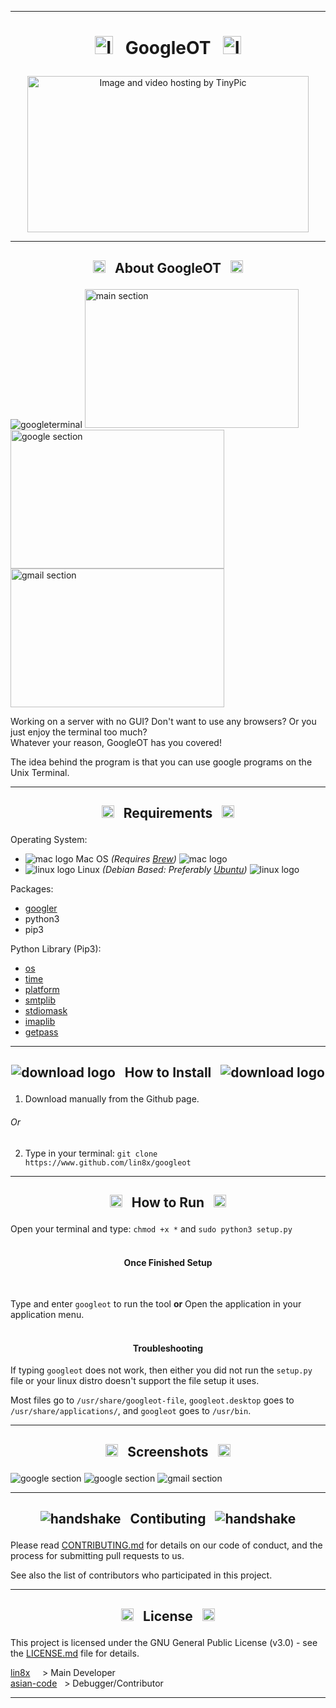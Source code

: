 ------------------------------------------------------------------------

# <p align="center"> <a href="http://tinypic.com?ref=30sf1p3" target="_blank"><img src="http://i65.tinypic.com/30sf1p3.jpg" border="0" alt="Image and video hosting by TinyPic" width="29" height="29"></a> &nbsp; GoogleOT &nbsp; <a href="http://tinypic.com?ref=30sf1p3" target="_blank"><img src="http://i65.tinypic.com/30sf1p3.jpg" border="0" alt="Image and video hosting by TinyPic" width="29" height="29"></a> </p>

<p align="center">  
<a href="http://tinypic.com?ref=35nbqzl" target="_blank"><img src="http://i63.tinypic.com/35nbqzl.png" border="0" alt="Image and video hosting by TinyPic" width="450" height="250"></a>
</p>

------------------------------------------------------------------------

## <p align="center"> <img src="https://i.ibb.co/7KvXh8Z/26162-200-1-30x30.png" alt="googleot" width="20" height="20"> &nbsp; About GoogleOT &nbsp; <img src="https://i.ibb.co/7KvXh8Z/26162-200-1-30x30.png" alt="googleot" width="20" height="20"> </p>

![googleterminal](http://i63.tinypic.com/b5fno1.png)
<img alt="main section" src="http://i63.tinypic.com/b5fno1.png" width="342" height="222"> <img alt="google section" src="http://i68.tinypic.com/jhshe8.png" width="342" height="222"> <img alt="gmail section" src="http://i68.tinypic.com/10h0fn9.png" width="342" height="222">

Working on a server with no GUI? Don't want to use any browsers? Or you just enjoy the terminal too much? <br>
Whatever your reason, GoogleOT has you covered!

The idea behind the program is that you can use google programs on the Unix Terminal.

------------------------------------------------------------------------

## <p align="center"> <img src="https://i.ibb.co/GPtkjY1/60889-200-29x29.png" alt="googleot" width="20" height="20"> &nbsp; Requirements &nbsp; <img src="https://i.ibb.co/GPtkjY1/60889-200-29x29.png" alt="googleot" width="20" height="20"> </p>

Operating System:
* ![mac logo](https://i.ibb.co/Qn2NXq9/apple.png) Mac OS *(Requires [Brew](https://brew.sh/))* ![mac logo](https://i.ibb.co/Qn2NXq9/apple.png)
* ![linux logo](https://i.ibb.co/CPq1pL9/linux.png) Linux *(Debian Based: Preferably [Ubuntu](https://www.ubuntu.com/))* ![linux logo](https://i.ibb.co/CPq1pL9/linux.png)

Packages:
* [googler](https://github.com/jarun/googler)
* python3
* pip3

Python Library (Pip3):
* [os](https://docs.python.org/3/library/os.html)
* [time](https://docs.python.org/3/library/time.html)
* [platform](https://docs.python.org/3/library/platform.html)
* [smtplib](https://docs.python.org/3/library/smtplib.html)
* [stdiomask](https://pypi.org/project/stdiomask/)
* [imaplib](https://docs.python.org/3/library/imaplib.html)
* [getpass](https://docs.python.org/3.1/library/getpass.html)

------------------------------------------------------------------------

## <p align="center"> ![download logo](https://i.ibb.co/fXV1fGD/download.png") &nbsp; How to Install &nbsp; ![download logo](https://i.ibb.co/fXV1fGD/download.png") </p>

1. Download manually from the Github page.
###### Or
2. Type in your terminal:
`git clone https://www.github.com/lin8x/googleot`

------------------------------------------------------------------------

## <p align="center"> <img src="https://image.flaticon.com/icons/png/512/59/59108.png" alt="googleot" width="20" height="20"> &nbsp; How to Run &nbsp; <img src="https://image.flaticon.com/icons/png/512/59/59108.png" alt="googleot" width="20" height="20"> </p>

Open your terminal and type:
`chmod +x *`
and
`sudo python3 setup.py`
<br><br>

#### <p align="center"> Once Finished Setup </p> <br>

Type and enter `googleot` to run the tool **or** Open the application in your application menu.
<br><br>

#### <p align="center"> Troubleshooting </p>

If typing `googleot` does not work, then either you did not run the `setup.py` file or your linux distro doesn't support the file setup it uses.

Most files go to `/usr/share/googleot-file`, `googleot.desktop` goes to `/usr/share/applications/`, and `googleot` goes to `/usr/bin`.

------------------------------------------------------------------------

## <p align="center"> <p align="center"> <img src="https://rentalcrates.com/wp-content/uploads/2017/08/pictures-icon-22-300x300.gif" alt="googleot" width="20" height="20"> &nbsp; Screenshots &nbsp; <img src="https://rentalcrates.com/wp-content/uploads/2017/08/pictures-icon-22-300x300.gif" alt="googleot" width="20" height="20"> </p>

![google section](http://i63.tinypic.com/b5fno1.png)
![google section](http://i68.tinypic.com/jhshe8.png)
![gmail section](http://i68.tinypic.com/10h0fn9.png)

------------------------------------------------------------------------

## <p align="center"> ![handshake](https://i.ibb.co/r25C8p7/handshake-vector-20x29.png) &nbsp; Contibuting &nbsp; ![handshake](https://i.ibb.co/r25C8p7/handshake-vector-20x29.png) </p>

Please read [CONTRIBUTING.md](https://github.com/Lin8x/googleot/blob/master/CONTRIBUTING.md) for details on our code of conduct, and the process for submitting pull requests to us.

See also the list of contributors who participated in this project.

------------------------------------------------------------------------

## <p align="center"> <img src="http://icons.iconarchive.com/icons/custom-icon-design/mono-general-2/256/document-icon.png" alt="googlelicenseicon" width="20" height="20"> &nbsp; License &nbsp; <img src="http://icons.iconarchive.com/icons/custom-icon-design/mono-general-2/256/document-icon.png" alt="googlelicenseicon" width="20" height="20"> </p>

This project is licensed under the GNU General Public License (v3.0) - see the [LICENSE.md](https://github.com/Lin8x/skyBREAK/blob/master/LICENSE) file for details.

[lin8x](https://www.github.com/lin8x) &nbsp; &nbsp;    >   Main Developer <br>
[asian-code](https://www.github.com/asian-code) &nbsp; >   Debugger/Contributor

------------------------------------------------------------------------

